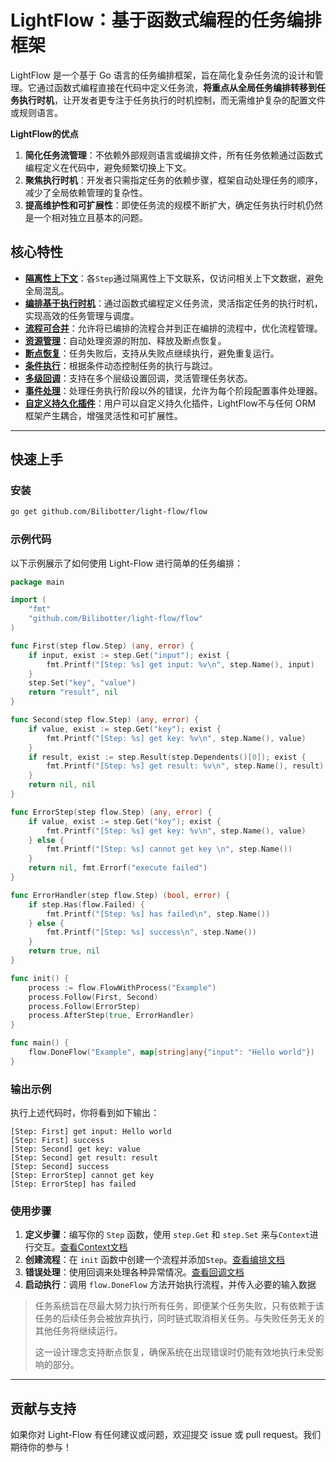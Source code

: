 # LightFlow：基于函数式编程的任务编排框架

LightFlow 是一个基于 Go 语言的任务编排框架，旨在简化复杂任务流的设计和管理。它通过函数式编程直接在代码中定义任务流，**将重点从全局任务编排转移到任务执行时机**，让开发者更专注于任务执行的时机控制，而无需维护复杂的配置文件或规则语言。

**LightFlow的优点**

1. **简化任务流管理**：不依赖外部规则语言或编排文件，所有任务依赖通过函数式编程定义在代码中，避免频繁切换上下文。
2. **聚焦执行时机**：开发者只需指定任务的依赖步骤，框架自动处理任务的顺序，减少了全局依赖管理的复杂性。
3. **提高维护性和可扩展性**：即使任务流的规模不断扩大，确定任务执行时机仍然是一个相对独立且基本的问题。

## 核心特性

- [**隔离性上下文**](./docs/Context.cn.md)：各`Step`通过隔离性上下文联系，仅访问相关上下文数据，避免全局混乱。
- [**编排基于执行时机**](./docs/Arrange.cn.md)：通过函数式编程定义任务流，灵活指定任务的执行时机，实现高效的任务管理与调度。
- [**流程可合并**](./docs/Merge.cn.md)：允许将已编排的流程合并到正在编排的流程中，优化流程管理。
- [**资源管理**](./docs/Resource.cn.md)：自动处理资源的附加、释放及断点恢复。
- [**断点恢复**](./docs/Recover.cn.md)：任务失败后，支持从失败点继续执行，避免重复运行。
- [**条件执行**](./docs/Condition.cn.md)：根据条件动态控制任务的执行与跳过。
- [**多级回调**](./docs/Callback.cn.md)：支持在多个层级设置回调，灵活管理任务状态。
- [**事件处理**](./docs/Event.cn.md)：处理任务执行阶段以外的错误，允许为每个阶段配置事件处理器。
- [**自定义持久化插件**](https://github.com/Bilibotter/light-flow-plugins/blob/main/README.cn.md)：用户可以自定义持久化插件，LightFlow不与任何 ORM 框架产生耦合，增强灵活性和可扩展性。

---

## 快速上手

###  安装

```sh
go get github.com/Bilibotter/light-flow/flow
```

### 示例代码

以下示例展示了如何使用 Light-Flow 进行简单的任务编排：

```go
package main

import (
	"fmt"
	"github.com/Bilibotter/light-flow/flow"
)

func First(step flow.Step) (any, error) {
	if input, exist := step.Get("input"); exist {
		fmt.Printf("[Step: %s] get input: %v\n", step.Name(), input)
	}
	step.Set("key", "value")
	return "result", nil
}

func Second(step flow.Step) (any, error) {
	if value, exist := step.Get("key"); exist {
		fmt.Printf("[Step: %s] get key: %v\n", step.Name(), value)
	}
	if result, exist := step.Result(step.Dependents()[0]); exist {
		fmt.Printf("[Step: %s] get result: %v\n", step.Name(), result)
	}
	return nil, nil
}

func ErrorStep(step flow.Step) (any, error) {
	if value, exist := step.Get("key"); exist {
		fmt.Printf("[Step: %s] get key: %v\n", step.Name(), value)
	} else {
		fmt.Printf("[Step: %s] cannot get key \n", step.Name())
	}
	return nil, fmt.Errorf("execute failed")
}

func ErrorHandler(step flow.Step) (bool, error) {
	if step.Has(flow.Failed) {
		fmt.Printf("[Step: %s] has failed\n", step.Name())
	} else {
		fmt.Printf("[Step: %s] success\n", step.Name())
	}
	return true, nil
}

func init() {
	process := flow.FlowWithProcess("Example")
	process.Follow(First, Second)
	process.Follow(ErrorStep)
	process.AfterStep(true, ErrorHandler)
}

func main() {
	flow.DoneFlow("Example", map[string]any{"input": "Hello world"})
}
```

### 输出示例

执行上述代码时，你将看到如下输出：

```shell
[Step: First] get input: Hello world
[Step: First] success
[Step: Second] get key: value
[Step: Second] get result: result
[Step: Second] success
[Step: ErrorStep] cannot get key 
[Step: ErrorStep] has failed
```

### 使用步骤

1. **定义步骤**：编写你的 `Step` 函数，使用 `step.Get` 和 `step.Set` 来与`Context`进行交互。[查看Context文档](./docs/Context.cn.md)
2. **创建流程**：在 `init` 函数中创建一个流程并添加`Step`。[查看编排文档](./docs/Arrange.cn.md)
3. **错误处理**：使用回调来处理各种异常情况。[查看回调文档](./docs/Callback.cn.md)
4. **启动执行**：调用 `flow.DoneFlow` 方法开始执行流程，并传入必要的输入数据

> 任务系统旨在尽最大努力执行所有任务，即便某个任务失败，只有依赖于该任务的后续任务会被放弃执行，同时链式取消相关任务。与失败任务无关的其他任务将继续运行。
>
> 这一设计理念支持断点恢复，确保系统在出现错误时仍能有效地执行未受影响的部分。

------

## 贡献与支持

如果你对 Light-Flow 有任何建议或问题，欢迎提交 issue 或 pull request。我们期待你的参与！
